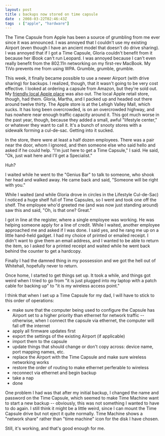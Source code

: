 ```yaml
---
layout: post
title : backups now stored on time capsule
date  : 2008-03-22T02:46:43Z
tags  : ["apple", "hardware"]
---
```

The Time Capsule from Apple has been a source of grumbling from me ever since
it was announced.  I was annoyed that I couldn't use my existing Airport (even
though I have an ancient model that doesn't do drive sharing).  I was annoyed
that if I got a Time Capsule, Gloria couldn't benefit from it because her iBook
can't run Leopard.  I was annoyed because I can't even really benefit from the
802.11n networking on my first-rev MacBook.  My TiVo prevents me from using
WPA.  Grumble, grumble, grumble.

This week, it finally became possible to use a newer Airport (with drive
sharing) for backups.  I realized, though, that it wasn't going to be very cost
effective.  I looked at ordering a capsule from Amazon, but they're sold out.
My [friendly local Apple place](http://www.dclick.com/) was also out.  The
local Apple retail store, though, had them.  Gloria, Martha, and I packed up
and headed out there around twelve thirty.  The Apple store is at the Lehigh
Valley Mall, which sucks.  It has long been overcrowded, is on an overcrowded
highway, and has nowhere near enough traffic capacity around it.  This got much
worse in the past year, though, because they added a small, awful "lifestyle
center," or whatever they want to call it.  It's a bunch of snooty stores with
a sidewalk forming a cul-de-sac.  Getting into it sucked.

In the store, there were at least a half dozen employees.  There was a pair
near the door, whom I ignored, and then someone else who said hello and asked
if he could help.  "I'm just here to get a Time Capsule," I said.  He said,
"Ok, just wait here and I'll get a Specialist."

Huh?

I waited while he went to the "Genius Bar" to talk to someone, who shook her
head and walked away.  He came back and said, "Someone will be right with you."

While I waited (and while Gloria drove in circles in the Lifestyle Cul-de-Sac)
I noticed a huge shelf full of Time Capsules, so I went and took one off the
shelf.  The employee who'd greeted me (and was now just standing around) saw
this and said, "Oh, is that one?  Great."

I got in line at the register, where a single employee was working.  He was
helping someone apply for a line of credit.  While I waited, another employee
approached me and asked if I was done.  I said yes, and he rang me up on a
little hand-held gadget.  I had my choice of printed or emailed receipt.  I
didn't want to give them an email address, and I wanted to be able to return
the item, so I asked for a printed receipt and waited while he went back behind
the counter to get a hardcopy.

Finally I had the damned thing in my possession and we got the hell out of
Whitehall, hopefully never to return.

Once home, I started to get things set up.  It took a while, and things got
weird when I tried to go from "it is just plugged into my laptop with a
patch cable for backing up" to "it is my wireless access point."

I think that when I set up a Time Capsule for my dad, I will have to stick to
this order of operations:

* make sure that the computer being used to configure the Capsule has Airport set to a higher priority than ethernet for network traffic -- otherwise, when I connect the capsule via ethernet, the computer will fall off the internet
* apply all firmware updates first
* export the settings of the existing Airport (if applicable)
* import them to the capsule
* update things that should change or don't copy across: device name, port mapping names, etc.
* replace the Airport with the Time Capsule and make sure wireless networking works
* restore the order of routing to make ethernet perferable to wireless
* reconnect via ethernet and begin backup
* take a nap
* done

One problem I had was that after my initial backup, I changed the name and
password on the Time Capsule, which seemed to make Time Machine want to start a
new backup -- obviously, this was not something I wanted to have to do again.
I still think it might be a little weird, since I can mount the Time Capsule
drive but not eject it quite normally.  Time Machine shows a "network share"
rather than "time machine" icon for the disk I have chosen.

Still, it's working, and that's good enough for me.

